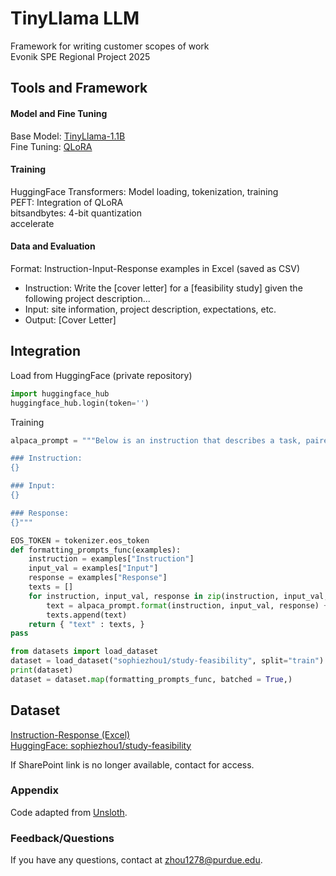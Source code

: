 
# TinyLlama LLM

Framework for writing customer scopes of work  
Evonik SPE Regional Project 2025
## Tools and Framework

#### Model and Fine Tuning
Base Model: [TinyLlama-1.1B](https://huggingface.co/TinyLlama/TinyLlama-1.1B-Chat-v1.0)   
Fine Tuning: [QLoRA](https://arxiv.org/abs/2305.14314)

#### Training
HuggingFace Transformers: Model loading, tokenization, training  
PEFT: Integration of QLoRA  
bitsandbytes: 4-bit quantization  
accelerate

#### Data and Evaluation
Format: Instruction-Input-Response examples in Excel (saved as CSV)
- Instruction: Write the [cover letter] for a [feasibility study] given the following project description...
- Input: site information, project description, expectations, etc.
- Output: [Cover Letter]
## Integration

Load from HuggingFace (private repository)
```python
import huggingface_hub
huggingface_hub.login(token='')
```
Training

```python
alpaca_prompt = """Below is an instruction that describes a task, paired with an input that provides further context. Write a response that appropriately completes the request.

### Instruction:
{}

### Input:
{}

### Response:
{}"""

EOS_TOKEN = tokenizer.eos_token
def formatting_prompts_func(examples):
    instruction = examples["Instruction"]
    input_val = examples["Input"]
    response = examples["Response"]
    texts = []
    for instruction, input_val, response in zip(instruction, input_val, response):
        text = alpaca_prompt.format(instruction, input_val, response) + EOS_TOKEN
        texts.append(text)
    return { "text" : texts, }
pass

from datasets import load_dataset
dataset = load_dataset("sophiezhou1/study-feasibility", split="train")
print(dataset)
dataset = dataset.map(formatting_prompts_func, batched = True,)

```
## Dataset
[Instruction-Response (Excel)](https://evonik-my.sharepoint.com/:x:/p/s32717/Efdp-HJQwNVMoe7kpkOEcyEBxlnVnb6AegNbAQpZSXobXA?e=YGe49W)   
[HuggingFace: sophiezhou1/study-feasibility](https://huggingface.co/datasets/sophiezhou1/study-feasibility/settings)

If SharePoint link is no longer available, contact for access.
### Appendix

Code adapted from [Unsloth](https://docs.unsloth.ai/get-started/unsloth-notebooks).
### Feedback/Questions

If you have any questions, contact at zhou1278@purdue.edu.

